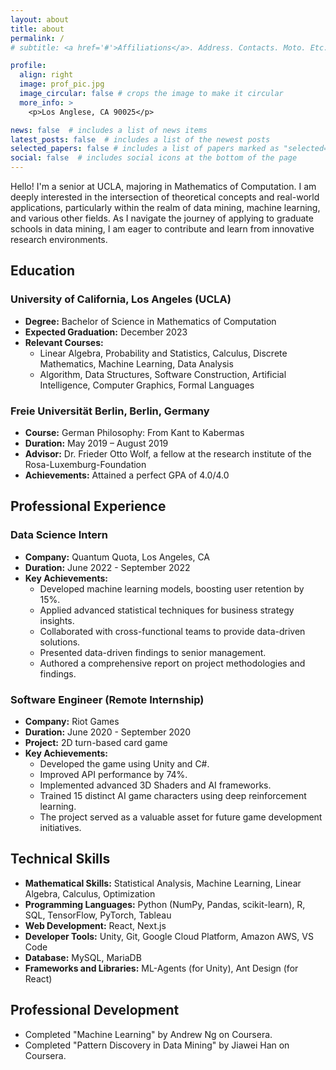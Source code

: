 ```yaml
---
layout: about
title: about
permalink: /
# subtitle: <a href='#'>Affiliations</a>. Address. Contacts. Moto. Etc.

profile:
  align: right
  image: prof_pic.jpg
  image_circular: false # crops the image to make it circular
  more_info: >
    <p>Los Anglese, CA 90025</p>

news: false  # includes a list of news items
latest_posts: false  # includes a list of the newest posts
selected_papers: false # includes a list of papers marked as "selected={true}"
social: false  # includes social icons at the bottom of the page
---
```


Hello! I'm a senior at UCLA, majoring in Mathematics of Computation. I am deeply interested in the intersection of theoretical concepts and real-world applications, particularly within the realm of data mining, machine learning, and various other fields. As I navigate the journey of applying to graduate schools in data mining, I am eager to contribute and learn from innovative research environments.


## Education

### University of California, Los Angeles (UCLA)
- **Degree:** Bachelor of Science in Mathematics of Computation
- **Expected Graduation:** December 2023
- **Relevant Courses:** 
  - Linear Algebra, Probability and Statistics, Calculus, Discrete Mathematics, Machine Learning, Data Analysis
  - Algorithm, Data Structures, Software Construction, Artificial Intelligence, Computer Graphics, Formal Languages

### Freie Universität Berlin, Berlin, Germany
- **Course:** German Philosophy: From Kant to Kabermas
- **Duration:** May 2019 – August 2019
- **Advisor:** Dr. Frieder Otto Wolf, a fellow at the research institute of the Rosa-Luxemburg-Foundation
- **Achievements:** Attained a perfect GPA of 4.0/4.0

## Professional Experience

### Data Science Intern
- **Company:** Quantum Quota, Los Angeles, CA
- **Duration:** June 2022 - September 2022
- **Key Achievements:**
  - Developed machine learning models, boosting user retention by 15%.
  - Applied advanced statistical techniques for business strategy insights.
  - Collaborated with cross-functional teams to provide data-driven solutions.
  - Presented data-driven findings to senior management.
  - Authored a comprehensive report on project methodologies and findings.

### Software Engineer (Remote Internship)
- **Company:** Riot Games
- **Duration:** June 2020 - September 2020
- **Project:** 2D turn-based card game
- **Key Achievements:**
  - Developed the game using Unity and C#.
  - Improved API performance by 74%.
  - Implemented advanced 3D Shaders and AI frameworks.
  - Trained 15 distinct AI game characters using deep reinforcement learning.
  - The project served as a valuable asset for future game development initiatives.

## Technical Skills
- **Mathematical Skills:** Statistical Analysis, Machine Learning, Linear Algebra, Calculus, Optimization
- **Programming Languages:** Python (NumPy, Pandas, scikit-learn), R, SQL, TensorFlow, PyTorch, Tableau
- **Web Development:** React, Next.js
- **Developer Tools:** Unity, Git, Google Cloud Platform, Amazon AWS, VS Code
- **Database:** MySQL, MariaDB
- **Frameworks and Libraries:** ML-Agents (for Unity), Ant Design (for React)

## Professional Development
- Completed "Machine Learning" by Andrew Ng on Coursera.
- Completed "Pattern Discovery in Data Mining" by Jiawei Han on Coursera.
